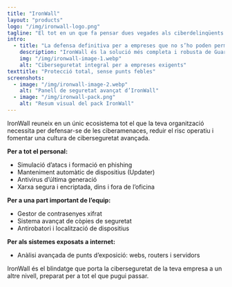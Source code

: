 ```yaml
---
title: "IronWall"
layout: "products"
logo: "/img/ironwall-logo.png"
tagline: "El tot en un que fa pensar dues vegades als ciberdelinqüents."
intro:
  - title: "La defensa definitiva per a empreses que no s’ho poden permetre"
    description: "IronWall és la solució més completa i robusta de GuardianHubX. Dissenyat per a organitzacions que necessiten protegir cada racó: des dels dispositius i accessos fins a la cultura interna de seguretat. Modular, escalable i sempre preparat per al que pugui venir."
    img: "/img/ironwall-image-1.webp"
    alt: "Ciberseguretat integral per a empreses exigents"
texttitle: "Protecció total, sense punts febles"
screenshots:
  - image: "/img/ironwall-image-2.webp"
    alt: "Panell de seguretat avançat d’IronWall"
  - image: "/img/ironwall-pack.png"
    alt: "Resum visual del pack IronWall"
---
```


IronWall reuneix en un únic ecosistema tot el que la teva organització necessita per defensar-se de les ciberamenaces, reduir el risc operatiu i fomentar una cultura de ciberseguretat avançada.

**Per a tot el personal:**
- Simulació d’atacs i formació en phishing
- Manteniment automàtic de dispositius (Updater)
- Antivirus d’última generació
- Xarxa segura i encriptada, dins i fora de l’oficina

**Per a una part important de l’equip:**
- Gestor de contrasenyes xifrat
- Sistema avançat de còpies de seguretat
- Antirobatori i localització de dispositius

**Per als sistemes exposats a internet:**
- Anàlisi avançada de punts d’exposició: webs, routers i servidors

IronWall és el blindatge que porta la ciberseguretat de la teva empresa a un altre nivell, preparat per a tot el que pugui passar.